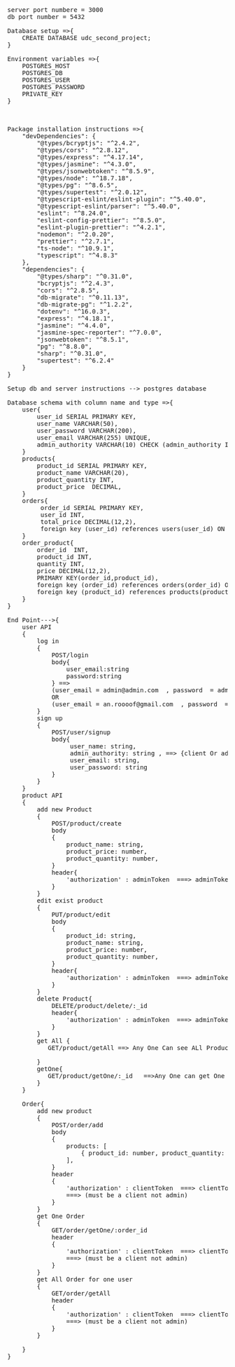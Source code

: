 <pre>
server port numbere = 3000
db port number = 5432

Database setup =>{
    CREATE DATABASE udc_second_project;
}

Environment variables =>{
    POSTGRES_HOST
    POSTGRES_DB
    POSTGRES_USER
    POSTGRES_PASSWORD
    PRIVATE_KEY
}



Package installation instructions =>{
    "devDependencies": {
        "@types/bcryptjs": "^2.4.2",
        "@types/cors": "^2.8.12",
        "@types/express": "^4.17.14",
        "@types/jasmine": "^4.3.0",
        "@types/jsonwebtoken": "^8.5.9",
        "@types/node": "^18.7.18",
        "@types/pg": "^8.6.5",
        "@types/supertest": "^2.0.12",
        "@typescript-eslint/eslint-plugin": "^5.40.0",
        "@typescript-eslint/parser": "^5.40.0",
        "eslint": "^8.24.0",
        "eslint-config-prettier": "^8.5.0",
        "eslint-plugin-prettier": "^4.2.1",
        "nodemon": "^2.0.20",
        "prettier": "^2.7.1",
        "ts-node": "^10.9.1",
        "typescript": "^4.8.3"
    },
    "dependencies": {
        "@types/sharp": "^0.31.0",
        "bcryptjs": "^2.4.3",
        "cors": "^2.8.5",
        "db-migrate": "^0.11.13",
        "db-migrate-pg": "^1.2.2",
        "dotenv": "^16.0.3",
        "express": "^4.18.1",
        "jasmine": "^4.4.0",
        "jasmine-spec-reporter": "^7.0.0",
        "jsonwebtoken": "^8.5.1",
        "pg": "^8.8.0",
        "sharp": "^0.31.0",
        "supertest": "^6.2.4"
    }
}

Setup db and server instructions --> postgres database

Database schema with column name and type =>{
    user{
        user_id SERIAL PRIMARY KEY,
        user_name VARCHAR(50),
        user_password VARCHAR(200),
        user_email VARCHAR(255) UNIQUE,
        admin_authority VARCHAR(10) CHECK (admin_authority IN('admin', 'client'))
    }
    products{
        product_id SERIAL PRIMARY KEY,
        product_name VARCHAR(20),
        product_quantity INT,
        product_price  DECIMAL,
    }
    orders{
         order_id SERIAL PRIMARY KEY,
         user_id INT,
         total_price DECIMAL(12,2),
         foreign key (user_id) references users(user_id) ON DELETE CASCADE
    }
    order_product{
        order_id  INT,
        product_id INT,
        quantity INT,
        price DECIMAL(12,2),
        PRIMARY KEY(order_id,product_id),
        foreign key (order_id) references orders(order_id) ON DELETE CASCADE,
        foreign key (product_id) references products(product_id) ON DELETE CASCADE
    }
}

End Point--->{
    user API
    {
        log in 
        {
            POST/login
            body{
                user_email:string
                password:string 
            } ==> 
            (user_email = admin@admin.com  , password  = admin) 
            OR
            (user_email = an.roooof@gmail.com  , password  = admin) ==> (create Default)
        }
        sign up
        {
            POST/user/signup
            body{
                 user_name: string,
                 admin_authority: string , ==> {client Or admin}
                 user_email: string,
                 user_password: string
            }
        }
    }
    product API
    {
        add new Product
        {
            POST/product/create
            body
            {
                product_name: string,
                product_price: number,
                product_quantity: number,
            }
            header{
                'authorization' : adminToken  ===> adminToken should start with '123=' then token that come to you when log in
            }
        }
        edit exist product
        {
            PUT/product/edit
            body
            {
                product_id: string,
                product_name: string,
                product_price: number,
                product_quantity: number,
            }
            header{
                'authorization' : adminToken  ===> adminToken should start with '123=' then token that come to you when log in
            }
        }
        delete Product{
            DELETE/product/delete/:_id
            header{
                'authorization' : adminToken  ===> adminToken should start with '123=' then token that come to you when log in
            }
        }
        get All {
           GET/product/getAll ==> Any One Can see ALl Product
    
        }
        getOne{
           GET/product/getOne/:_id   ==>Any One can get One Product
        }
    }
    
    Order{
        add new product
        {
            POST/order/add
            body
            { 
                products: [
                    { product_id: number, product_quantity: number },
                ],
            }
            header
            {
                'authorization' : clientToken  ===> clientToken should start with '123=' then token that come to you when log in
                ===> (must be a client not admin)
            }
        }
        get One Order
        {
            GET/order/getOne/:order_id
            header
            {
                'authorization' : clientToken  ===> clientToken should start with '123=' then token that come to you when log in
                ===> (must be a client not admin)
            }
        }
        get All Order for one user
        {
            GET/order/getAll
            header
            {
                'authorization' : clientToken  ===> clientToken should start with '123=' then token that come to you when log in
                ===> (must be a client not admin)
            }
        }

    }
}

</pre>


